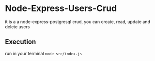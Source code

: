 # Node-Express-Users-Crud
it is a a node-express-postgresql crud, you can create, read, update and delete users

## Execution

run in your terminal `node src/index.js`
